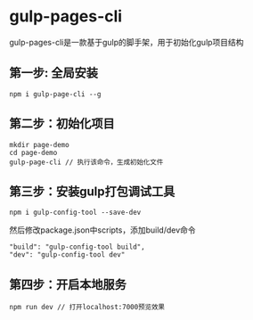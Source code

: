 # gulp-pages-cli

gulp-pages-cli是一款基于gulp的脚手架，用于初始化gulp项目结构


## 第一步: 全局安装
```
npm i gulp-page-cli --g
```

## 第二步：初始化项目

```
mkdir page-demo
cd page-demo
gulp-page-cli // 执行该命令，生成初始化文件
```
## 第三步：安装gulp打包调试工具

```
npm i gulp-config-tool --save-dev
```
然后修改package.json中scripts，添加build/dev命令
```
"build": "gulp-config-tool build",
"dev": "gulp-config-tool dev"
```

## 第四步：开启本地服务

```
npm run dev // 打开localhost:7000预览效果
```
